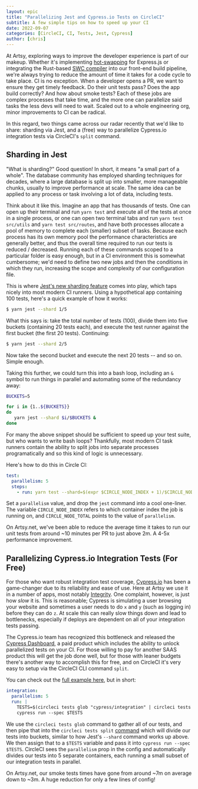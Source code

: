 ```yaml
---
layout: epic
title: "Parallelizing Jest and Cypress.io Tests on CircleCI"
subtitle: A few simple tips on how to speed up your CI
date: 2022-09-07
categories: [CircleCI, CI, Tests, Jest, Cypress]
author: [chris]
---
```


At Artsy, exploring ways to improve the developer experience is part of our
makeup. Whether it's implementing [hot-swapping][hot-swap] for Express.js or
integrating the Rust-based [SWC compiler][swc] into our front-end build
pipeline, we're always trying to reduce the amount of time it takes for a code
cycle to take place. CI is no exception. When a developer opens a PR, we want to
ensure they get timely feedback. Do their unit tests pass? Does the app build
correctly? And how about smoke tests? Each of these jobs are complex processes
that take time, and the more one can parallelize said tasks the less devs will
need to wait. Scaled out to a whole engineering org, minor improvements to CI
can be radical.

In this regard, two things came across our radar recently that we'd like to
share: sharding via Jest, and a (free) way to parallelize Cypress.io integration
tests via CircleCI's `split` command.

<!-- more -->

## Sharding in Jest

"What is sharding?" Good question! In short, it means "a small part of a whole".
The database community has employed sharding techniques for decades, where a
large database is split up into smaller, more manageable chunks, usually to
improve performance at scale. The same idea can be applied to any process or
task involving a lot of data, including tests.

Think about it like this. Imagine an app that has thousands of tests. One can
open up their terminal and run `yarn test` and execute all of the tests at once
in a single process, or one can open two terminal tabs and run
`yarn test src/utils` and `yarn test src/routes`, and have both processes
allocate a pool of memory to complete each (smaller) subset of tasks. Because
each process has its own memory pool the performance characteristics are
generally better, and thus the overall time required to run our tests is reduced
/ decreased. Running each of these commands scoped to a particular folder is
easy enough, but in a CI environment this is somewhat cumbersome; we'd need to
define two new jobs and then the conditions in which they run, increasing the
scope and complexity of our configuration file.

This is where [Jest's new sharding feature][sharding] comes into play, which
taps nicely into most modern CI runners. Using a hypothetical app containing 100
tests, here's a quick example of how it works:

```bash
$ yarn jest --shard 1/5
```

What this says is: take the total number of tests (100), divide them into five
buckets (containing 20 tests each), and execute the test runner against the
first bucket (the first 20 tests). Continuing:

```bash
$ yarn jest --shard 2/5
```

Now take the second bucket and execute the next 20 tests -- and so on. Simple
enough.

Taking this further, we could turn this into a bash loop, including an `&`
symbol to run things in parallel and automating some of the redundancy away:

```bash
BUCKETS=5

for i in {1..${BUCKETS}}
do
   yarn jest --shard $i/$BUCKETS &
done
```

For many the above snippet should be sufficient to speed up your test suite, but
who wants to write bash loops? Thankfully, most modern CI task runners contain
the ability to split jobs into separate processes programatically and so this
kind of logic is unnecessary.

Here's how to do this in Circle CI:

```yaml
test:
  parallelism: 5
  steps:
    - run: yarn test --shard=$(expr $CIRCLE_NODE_INDEX + 1)/$CIRCLE_NODE_TOTAL
```

Set a `parallelism` value, and drop the `jest` command into a cool one-liner.
The variable `CIRCLE_NODE_INDEX` refers to which container index the job is
running on, and `CIRCLE_NODE_TOTAL` points to the value of `parallelism`.

On Artsy.net, we've been able to reduce the average time it takes to run our
unit tests from around ~10 minutes per PR to just above 2m. A 4-5x performance
improvement.

## Parallelizing Cypress.io Integration Tests (For Free)

For those who want robust integration test coverage, [Cypress.io][cypress] has
been a game-changer due to its reliability and ease of use. Here at Artsy we use
it in a number of apps, most notably [Integrity][integrity]. One complaint,
however, is just how _slow_ it is. This is reasonable; Cypress is simulating a
user browsing your website and sometimes a user needs to do `x` and `y` (such as
logging in) before they can do `z`. At scale this can really slow things down
and lead to bottlenecks, especially if deploys are dependent on all of your
integration tests passing.

The Cypress.io team has recognized this bottleneck and released the [Cypress
Dashboard][dashboard], a paid product which includes the ability to unlock
parallelized tests on your CI. For those willing to pay for another SAAS product
this will get the job done well, but for those with leaner budgets there's
another way to accomplish this for free, and on CircleCI it's very easy to setup
via the CircleCI CLI command `split`.

You can check out the [full example here][smoketests], but in short:

```yaml
integration:
  parallelism: 5
  run: |
    TESTS=$(circleci tests glob "cypress/integration" | circleci tests split | paste -sd ',')
    cypress run --spec $TESTS
```

We use the `circleci tests glob` command to gather all of our tests, and then
pipe that into the `circleci tests split` [command][split] which will divide our
tests into buckets, similar to how Jest's `--shard` command works up above. We
then assign that to a `$TESTS` variable and pass it into
`cypress run --spec $TESTS`. CircleCI sees the `parallelism` prop in the config
and automatically divides our tests into 5 separate containers, each running a
small subset of our integration tests in parallel.

On Artsy.net, our smoke tests times have gone from around ~7m on average down to
~3m. A huge reduction for only a few lines of config!

[sharding]: https://jestjs.io/blog/2022/04/25/jest-28#sharding-of-test-run
[hot-swap]: https://github.com/artsy/express-reloadable
[swc]: https://github.com/artsy/force/pull/10598
[cypress]: https://www.cypress.io
[split]:
  https://circleci.com/docs/parallelism-faster-jobs#using-the-circleci-cli-to-split-tests
[integrity]: https://github.com/artsy/integrity
[dashboard]: https://docs.cypress.io/guides/dashboard/introduction
[smoketests]:
  https://github.com/artsy/force/blob/main/.circleci/config.yml#L219-L235
